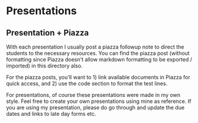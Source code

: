 # Presentations
## Presentation + Piazza

With each presentation I usually post a piazza followup note to direct the students to the necessary resources. You can find the piazza post (without formatting since Piazza doesn't allow markdown formatting to be exported / imported) in this directory also.

For the piazza posts, you'll want to 1) link available documents in Piazza for quick access, and 2) use the code section to format the test lines.

For presentations, of course these presentations were made in my own style. Feel free to create your own presentations using mine as reference. If you are using my presentation, please do go through and update the due dates and links to late day forms etc.